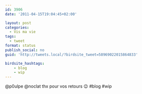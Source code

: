 ```yaml
---
id: 3906
date: '2011-04-15T19:04:45+02:00'

layout: post
categories:
  - Vis ma vie
tags:
  - tweet
format: status
publish_social: no
guid: 'http://tweets.local/?birdsite_tweet=58969022015864833'

birdsite_hashtags:
    - blog
    - wip
---
```


@p0ulpe @noclat thx pour vos retours 😉 #blog #wip